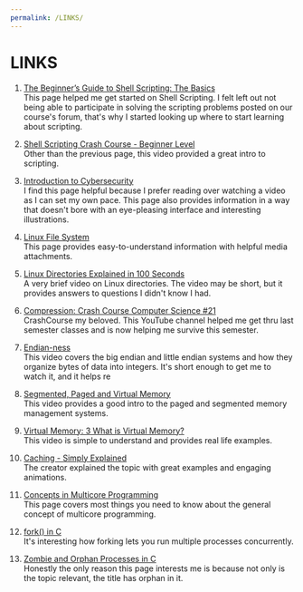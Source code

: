 ```yaml
---
permalink: /LINKS/
---
```


# LINKS

1. [The Beginner’s Guide to Shell Scripting: The Basics](https://www.howtogeek.com/67469/the-beginners-guide-to-shell-scripting-the-basics/)<br>
This page helped me get started on Shell Scripting. I felt left out not being able to participate in solving
the scripting problems posted on our course's forum, that's why I started looking up where to start learning
about scripting.

2. [Shell Scripting Crash Course - Beginner Level](https://www.youtube.com/watch?v=v-F3YLd6oMw)<br>
Other than the previous page, this video provided a great intro to scripting.

3. [Introduction to Cybersecurity](https://www.codecademy.com/learn/introduction-to-cybersecurity)<br>
I find this page helpful because I prefer reading over watching a video as I can set my own pace.
This page also provides information in a way that doesn't bore with an eye-pleasing interface
and interesting illustrations.

4. [Linux File System](https://www.javatpoint.com/linux-file-system)<br>
This page provides easy-to-understand information with helpful media attachments.

5. [Linux Directories Explained in 100 Seconds](https://www.youtube.com/watch?v=42iQKuQodW4)<br>
A very brief video on Linux directories. The video may be short, but it provides answers to
questions I didn't know I had.

6. [Compression: Crash Course Computer Science #21](https://www.youtube.com/watch?v=OtDxDvCpPL4)<br>
CrashCourse my beloved. This YouTube channel helped me get thru last semester classes
and is now helping me survive this semester.

7. [Endian-ness](https://www.youtube.com/watch?v=KPcVpf7BMzA)<br>
This video covers the big endian and little endian systems and how they organize bytes of data into integers.
It's short enough to get me to watch it, and it helps re

8. [Segmented, Paged and Virtual Memory](https://www.youtube.com/watch?v=p9yZNLeOj4s)<br>
This video provides a good intro to the paged and segmented memory management systems. 

9. [Virtual Memory: 3 What is Virtual Memory?](https://www.youtube.com/watch?v=qlH4-oHnBb80)<br>
This video is simple to understand and provides real life examples.

10. [Caching - Simply Explained](https://www.youtube.com/watch?v=6FyXURRVmR0)<br>
The creator explained the topic with great examples and engaging animations.

11. [Concepts in Multicore Programming](https://www.mathworks.com/help/simulink/ug/concepts-in-multicore-programming.html)<br>
This page covers most things you need to know about the general concept of multicore programming.

12. [fork() in C](https://www.geeksforgeeks.org/fork-system-call/)<br>
It's interesting how forking lets you run multiple processes concurrently.

13. [Zombie and Orphan Processes in C](https://www.geeksforgeeks.org/zombie-and-orphan-processes-in-c/)<br>
Honestly the only reason this page interests me is because not only is the topic relevant,
the title has orphan in it.

